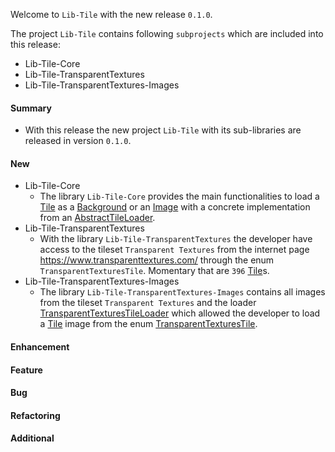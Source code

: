 Welcome to `Lib-Tile` with the new release `0.1.0`.

The project `Lib-Tile` contains following `subprojects` which are included into 
this release:
* Lib-Tile-Core
* Lib-Tile-TransparentTextures
* Lib-Tile-TransparentTextures-Images


#### Summary
* With this release the new project `Lib-Tile` with its sub-libraries are 
  released in version `0.1.0`.



#### New
* Lib-Tile-Core
    * The library `Lib-Tile-Core` provides the main functionalities to load a 
      [Tile] as a [Background] or an [Image] with a concrete implementation from 
      an [AbstractTileLoader].
* Lib-Tile-TransparentTextures
    * With the library `Lib-Tile-TransparentTextures` the developer have access 
      to the tileset `Transparent Textures` from the internet page 
      https://www.transparenttextures.com/ through the enum `TransparentTexturesTile`. 
      Momentary that are `396` [Tile]s.
* Lib-Tile-TransparentTextures-Images
    * The library `Lib-Tile-TransparentTextures-Images` contains all images from 
      the tileset `Transparent Textures` and the loader [TransparentTexturesTileLoader] 
      which allowed the developer to load a [Tile] image from the enum 
      [TransparentTexturesTile].



#### Enhancement



#### Feature



#### Bug



#### Refactoring



#### Additional



[//]: # (Issues which will be integrated in this release)



[//]: # (Links)
[AbstractTileLoader]:https://github.com/Naoghuman/lib-tile/blob/master/Lib-Tile-Core/src/main/java/com/github/naoghuman/lib/tile/core/AbstractTileLoader.java
[Background]:https://docs.oracle.com/javase/8/javafx/api/javafx/scene/layout/Background.html
[Image]:https://docs.oracle.com/javase/8/javafx/api/javafx/scene/image/Image.html
[Tile]:https://github.com/Naoghuman/lib-tile/blob/master/Lib-Tile-Core/src/main/java/com/github/naoghuman/lib/tile/core/Tile.java
[TransparentTexturesTile]:https://github.com/Naoghuman/lib-tile/blob/master/Lib-Tile-TransparentTextures/src/main/java/com/github/naoghuman/lib/tile/transparenttextures/TransparentTexturesTile.java
[TransparentTexturesTileLoader]:https://github.com/Naoghuman/lib-tile/blob/master/Lib-Tile-TransparentTextures-Images/src/main/java/com/github/naoghuman/lib/tile/transparenttextures/images/TransparentTexturesTileLoader.java
